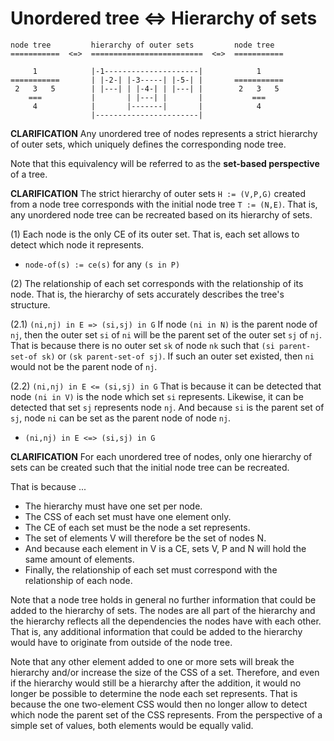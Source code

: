 
<!-- ======================================================================= -->
# Unordered tree <=> Hierarchy of sets

```
node tree         hierarchy of outer sets         node tree
===========  <=>  =========================  <=>  ===========

     1            |-1---------------------|            1     
===========       | |-2-| |-3-----| |-5-| |       ===========         
 2   3   5        | |---| | |-4-| | |---| |        2   3   5
    ===           |       | |---| |       |           ===
     4            |       |-------|       |            4
                  |-----------------------|
```

**CLARIFICATION**
Any unordered tree of nodes represents a strict hierarchy of outer sets,
which uniquely defines the corresponding node tree.

Note that this equivalency will be referred to as
the **set-based perspective** of a tree.

**CLARIFICATION**
The strict hierarchy of outer sets `H := (V,P,G)` created from a node tree
corresponds with the initial node tree `T := (N,E)`. That is, any unordered
node tree can be recreated based on its hierarchy of sets.

(1) Each node is the only CE of its outer set.
That is, each set allows to detect which node it represents.

* `node-of(s) := ce(s)` for any `(s in P)`

(2) The relationship of each set corresponds with the relationship of its node.
That is, the hierarchy of sets accurately describes the tree's structure.

(2.1) `(ni,nj) in E => (si,sj) in G`
If node `(ni in N)` is the parent node of `nj`, then the outer set `si` of `ni`
will be the parent set of the outer set `sj` of `nj`. That is because there is
no outer set `sk` of node `nk` such that `(si parent-set-of sk)` or
`(sk parent-set-of sj)`. If such an outer set existed, then `ni` would not be
the parent node of `nj`.

(2.2) `(ni,nj) in E <= (si,sj) in G`
That is because it can be detected that node `(ni in V)` is the node which set
`si` represents. Likewise, it can be detected that set `sj` represents node `nj`.
And because `si` is the parent set of `sj`, node `ni` can be set as the parent
node of node `nj`.

* `(ni,nj) in E <=> (si,sj) in G`

**CLARIFICATION**
For each unordered tree of nodes, only one hierarchy of sets
can be created such that the initial node tree can be recreated.

That is because ...

* The hierarchy must have one set per node.
* The CSS of each set must have one element only.
* The CE of each set must be the node a set represents.
* The set of elements V will therefore be the set of nodes N.
* And because each element in V is a CE,
  sets V, P and N will hold the same amount of elements.
* Finally, the relationship of each set must correspond
  with the relationship of each node.

Note that a node tree holds in general no further information that could be
added to the hierarchy of sets. The nodes are all part of the hierarchy and
the hierarchy reflects all the dependencies the nodes have with each other.
That is, any additional information that could be added to the hierarchy
would have to originate from outside of the node tree.

Note that any other element added to one or more sets will break the hierarchy
and/or increase the size of the CSS of a set. Therefore, and even if the
hierarchy would still be a hierarchy after the addition, it would no longer be
possible to determine the node each set represents. That is because the one
two-element CSS would then no longer allow to detect which node the parent set
of the CSS represents. From the perspective of a simple set of values, both
elements would be equally valid.
